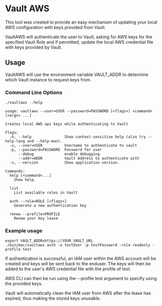 # Vault AWS

This tool was created to provide an easy mechanism of updating your local AWS configuration with keys provided from Vault.

VaultAWS will authenticate the user to Vault, asking for AWS keys for the specified Vault Role and if permitted, update the local AWS credential file with keys provided by Vault.

## Usage

VaultAWS will use the environment variable VAULT_ADDR to determine which Vault instance to request keys from.

### Command Line Options

```console
./vaultaws --help

usage: vaultaws --user=USER --password=PASSWORD [<flags>] <command> [<args> ...]

Creates local AWS api keys while authenticating to Vault

Flags:
  -h, --help               Show context-sensitive help (also try --help-long and --help-man).
  -u, --user=USER          Username to authenticate to vault
  -p, --password=PASSWORD  Password for user
      --debug              enable debugging
      --addr=ADDR          Vault Address to authenticate with
  -v, --version            Show application version.

Commands:
  help [<command>...]
    Show help.

  list
    List available roles in Vault

  auth --role=ROLE [<flags>]
    Generate a new authentication key

  renew --profile=PROFILE
    Renew your key lease
```

### Example usage

```console
export VAULT_ADDR=https://YOUR_VAULT_URL
./bin/mac/vaultaws auth -u testUser -p testPassword -role readonly -profile test
```

If authentication is successful, an IAM user within the AWS account will be created and keys will be sent back to the enduser.  The keys will then be added to the user's AWS credential file with the profile of test.

AWS CLI can then be run using the --profile test argument to specify using the provided keys.

Vault will automatically clean the IAM user from AWS after the lease has expired, thus making the stored keys unusable.
